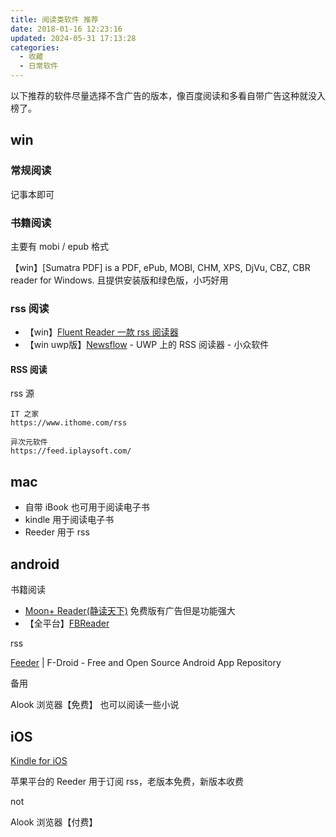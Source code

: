 ```yaml
---
title: 阅读类软件 推荐
date: 2018-01-16 12:23:16
updated: 2024-05-31 17:13:28
categories:
  - 收藏
  - 日常软件
---
```


以下推荐的软件尽量选择不含广告的版本，像百度阅读和多看自带广告这种就没入榜了。

## win

### 常规阅读

记事本即可

### 书籍阅读

主要有 mobi / epub 格式

【win】[Sumatra PDF] is a PDF, ePub, MOBI, CHM, XPS, DjVu, CBZ, CBR reader for Windows. 且提供安装版和绿色版，小巧好用

<!-- more -->

### rss 阅读

* 【win】[Fluent Reader 一款 rss 阅读器](https://github.com/yang991178/fluent-reader/releases/)
* 【win uwp版】[Newsflow](https://www.appinn.com/newsflow-for-uwp/) - UWP 上的 RSS 阅读器 - 小众软件

#### RSS 阅读

rss 源

```text
IT 之家
https://www.ithome.com/rss

异次元软件
https://feed.iplaysoft.com/
```

## mac

* 自带 iBook 也可用于阅读电子书
* kindle 用于阅读电子书
* Reeder 用于 rss

## android

书籍阅读

* [Moon+ Reader(静读天下)](http://www.moondownload.com/) 免费版有广告但是功能强大
* 【全平台】[FBReader](https://fbreader.org)

rss

[Feeder](https://f-droid.org/packages/com.nononsenseapps.feeder/?ref=its-foss) | F-Droid - Free and Open Source Android App Repository

备用

Alook 浏览器【免费】 也可以阅读一些小说

## iOS

[Kindle for iOS](http://sj.qq.com/myapp/detail.htm?apkName=com.amazon.kindlefc)

苹果平台的 Reeder 用于订阅 rss，老版本免费，新版本收费

not

Alook 浏览器【付费】
